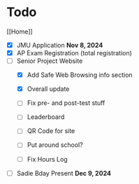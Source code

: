 # Todo

[[Home]]

- [x] JMU Application **Nov 8, 2024**
- [x] AP Exam Registration (total registration)
- [ ] Senior Project Website
  - [x] Add Safe Web Browsing info section

  - [x] Overall update

  - [ ] Fix pre- and post-test stuff

  - [ ] Leaderboard

  - [ ] QR Code for site

  - [ ] Put around school?

  - [ ] Fix Hours Log
- [ ] Sadie Bday Present **Dec 9, 2024**